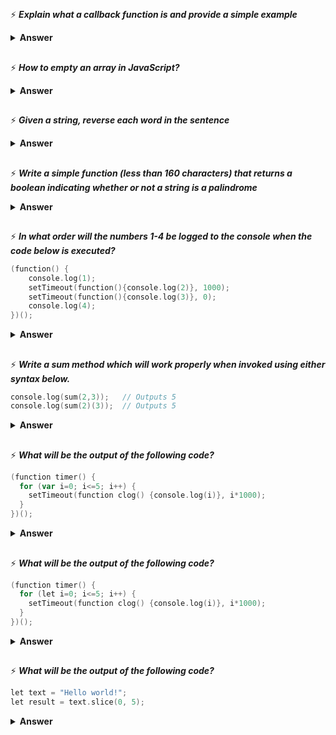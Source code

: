##
 ⚡ <i><b>Explain what a callback function is and provide a simple example</b></i>
<details><summary><b>Answer</b></summary><br />
🌱 A callback function is a function that is passed to another function as an argument and is executed after some operation has been completed. Below is an example of a simple callback function that logs to the console after some operations have been completed. <br /> <br />

```go
const sum = (a, b, callback) => {
    const sum = a + b;
    callback();
}

const a = 5, b = 6;

sum(a, b, function () {
    console.log('summation done!')
})
```
</details>

##
 ⚡ <i><b>How to empty an array in JavaScript?</b></i>
<details><summary><b>Answer</b></summary><br />

```go
let array = [1,2,3,4,5];
1. array = [];
2. array.length = 0;
3. array.splice(0,array.length);
4. while(arrayList.length) {arrayList.pop();}
```
</details>

##
 ⚡ <i><b>Given a string, reverse each word in the sentence</b></i>
<details><summary><b>Answer</b></summary><br />
🌱 For example "Welcome to this Javascript Guide!" should become "emocleW ot siht tpircsavaJ !ediuG" <br /> <br />

```go
let string = "Welcome to this Javascript Guide!";
string = string.split('').reverse().join(''); //reverse full string
string = string.split(' ').reverse().join(' '); //reverse words
console.log(string); //print reversed string
```
</details>

##
 ⚡ <i><b>Write a simple function (less than 160 characters) that returns a boolean indicating whether or not a string is a palindrome</b></i>
<details><summary><b>Answer</b></summary><br />

```go
const isPalindrome = (string) => {
    string = string.toLowerCase();
    return (string === string.split('').reverse().join(''));
}

console.log(isPalindrome("MadAm")); //true
console.log(isPalindrome("MadAaaam")); //false

```
</details>

##
 ⚡ <i><b>In what order will the numbers 1-4 be logged to the console when the code below is executed?</b></i>

```go
(function() {
    console.log(1); 
    setTimeout(function(){console.log(2)}, 1000); 
    setTimeout(function(){console.log(3)}, 0); 
    console.log(4);
})();
```
<details><summary><b>Answer</b></summary><br />

```go
1
4
3
2
```
</details>

##
 ⚡ <i><b>Write a sum method which will work properly when invoked using either syntax below.</b></i>

 ```go
console.log(sum(2,3));   // Outputs 5
console.log(sum(2)(3));  // Outputs 5
```

<details><summary><b>Answer</b></summary><br />

```go
(function sum(x,y) {
    if(y !== undefined){
        return x+y;
    }
    else{
        return function(y){
            return x+y;
        }
    }
})();
```
</details>

##
 ⚡ <i><b>What will be the output of the following code?</b></i>

```go
(function timer() {
  for (var i=0; i<=5; i++) {
    setTimeout(function clog() {console.log(i)}, i*1000);
  }
})();
```
<details><summary><b>Answer</b></summary><br />

```go
6
6
6
6
6
6
```
<b>With var you have a function scope, and only one shared binding for all of your loop iterations - i.e. the i in every setTimeout callback means the same variable that finally is equal to 6 after the loop iteration ends.</b>
</details>

##
 ⚡ <i><b>What will be the output of the following code?</b></i>

```go
(function timer() {
  for (let i=0; i<=5; i++) {
    setTimeout(function clog() {console.log(i)}, i*1000);
  }
})();
```
<details><summary><b>Answer</b></summary><br />

```go
0
1
2
3
4
5
```
<b>With let you have a block scope and when used in the for loop you get a new binding for each iteration - i.e. the i in every setTimeout callback means a different variable, each of which has a different value: the first one is 0, the next one is 1 etc.</b>
</details>

##
 ⚡ <i><b>What will be the output of the following code?</b></i>

```go
let text = "Hello world!";
let result = text.slice(0, 5);
```
<details><summary><b>Answer</b></summary><br />

```go
Hello
```
<b>slice() extracts a part of a string and returns the extracted part.</b>
</details>
